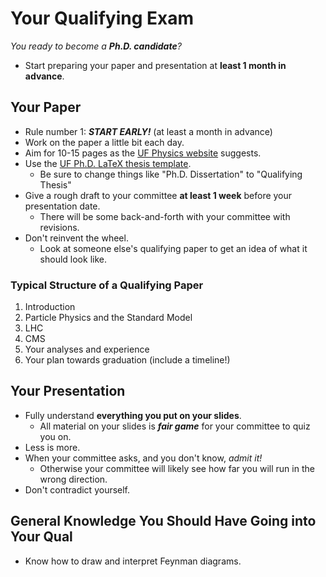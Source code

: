 # Your Qualifying Exam

_You ready to become a **Ph.D. candidate**?_

- Start preparing your paper and presentation at **least 1 month in advance**.

## Your Paper

- Rule number 1: **_START EARLY!_** (at least a month in advance)
- Work on the paper a little bit each day.
- Aim for 10-15 pages as the [UF Physics website](https://www.phys.ufl.edu/wp/index.php/graduate/)
suggests.
- Use the [UF Ph.D. LaTeX thesis template](https://helpdesk.ufl.edu/application-support-center/etd-technical-support/ms-word-and-latex-templates/).
  - Be sure to change things like "Ph.D. Dissertation" to "Qualifying Thesis"
- Give a rough draft to your committee **at least 1 week** before your presentation date.
  - There will be some back-and-forth with your committee with revisions.
- Don't reinvent the wheel.
  - Look at someone else's qualifying paper to get an idea of what it should look like.

### Typical Structure of a Qualifying Paper

1. Introduction
2. Particle Physics and the Standard Model
3. LHC
4. CMS
5. Your analyses and experience
6. Your plan towards graduation (include a timeline!)

## Your Presentation

- Fully understand **everything you put on your slides**.
  - All material on your slides is **_fair game_** for your committee to quiz you on.
- Less is more.
- When your committee asks, and you don't know, _admit it!_
  - Otherwise your committee will likely see how far you will run in the wrong direction.
- Don't contradict yourself.

## General Knowledge You Should Have Going into Your Qual

- Know how to draw and interpret Feynman diagrams.
